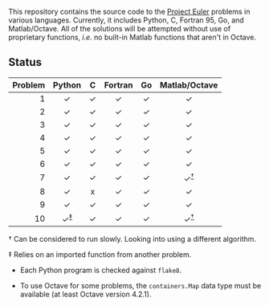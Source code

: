 This repository contains the source code to the [Project Euler](https://projecteuler.net/ "Project Euler") problems in various languages.
Currently, it includes Python, C, Fortran 95, Go, and Matlab/Octave.
All of the solutions will be attempted without use of proprietary functions, *i.e.* no built-in Matlab functions that aren't in Octave.


## Status
| Problem | Python |   C   | Fortran |  Go   | Matlab/Octave |
|  ---:   |  :---: | :---: |  :---:  | :---: |     :---:     |
| 1 | ✓ | ✓ | ✓ | ✓ | ✓ |
| 2 | ✓ | ✓ | ✓ | ✓ | ✓ |
| 3 | ✓ | ✓ | ✓ | ✓ | ✓ |
| 4 | ✓ | ✓ | ✓ | ✓ | ✓ |
| 5 | ✓ | ✓ | ✓ | ✓ | ✓ |
| 6 | ✓ | ✓ | ✓ | ✓ | ✓ |
| 7 | ✓ | ✓ | ✓ | ✓ | ✓<sup>[†](#slow_program)</sup> |
| 8 | ✓ | x | ✓ | ✓ | ✓ |
| 9 | ✓ | ✓ | ✓ | ✓ | ✓ |
| 10| ✓<sup>[‡](#outside_import)</sup> | ✓ | ✓ | ✓ | ✓<sup>[†](#slow_program)</sup> |

<a name="slow_program">†</a> Can be considered to run slowly. Looking into using a different algorithm.

<a name="outside_import">‡</a> Relies on an imported function from another problem.


* Each Python program is checked against `flake8`.

* To use Octave for some problems, the `containers.Map` data type must be available (at least Octave version 4.2.1).

